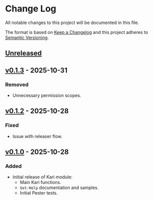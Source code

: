 # Change Log

All notable changes to this project will be documented in this file.

The format is based on [Keep a Changelog] and this project adheres to [Semantic Versioning](http://semver.org/).

## [Unreleased]

## [v0.1.3] - 2025-10-31

### Removed

- Unnecessary permission scopes.

[v0.1.3]: https://github.com/hudsonm62/PS-Kari/releases/tag/v0.1.3
[Unreleased]: https://github.com/hudsonm62/PS-Kari/compare/v0.1.3...HEAD

## [v0.1.2] - 2025-10-28

### Fixed

- Issue with releaser flow.

[v0.1.2]: https://github.com/hudsonm62/PS-Kari/releases/tag/v0.1.2

## [v0.1.0] - 2025-10-28

### Added

- Initial release of Kari module:
    - Main Kari functions.
    - `Get-Help` documentation and samples.
    - Initial Pester tests.

[v0.1.0]: https://github.com/hudsonm62/PS-Kari/releases/tag/v0.1.0

<!--TEMPLATE
## [v0.0.0] - YYYY-MM-YY

### Added

### Changed

### Deprecated

### Removed

### Fixed

### Security

[Unreleased]: https://github.com/hudsonm62/PS-Kari/compare/v0.0.0...HEAD
[v0.0.0]: https://github.com/hudsonm62/PS-Kari/releases/tag/v0.0.0
-->

[Keep a Changelog]: http://keepachangelog.com/
